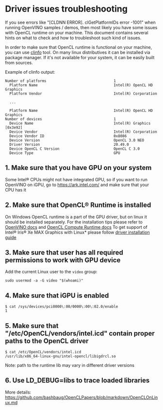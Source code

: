 # Driver issues troubleshooting

If you see errors like "[CLDNN ERROR]. clGetPlatformIDs error -1001" when running OpenVINO samples / demos, then most likely you have some issues with OpenCL runtime on your machine. This document contains several hints on what to check and how to troubleshoot such kind of issues.

In order to make sure that OpenCL runtime is functional on your machine, you can use [clinfo](https://github.com/Oblomov/clinfo) tool. On many linux distributives it can be installed via package manager. If it's not available for your system, it can be easily built from sources.

Example of clinfo output:
```
Number of platforms                               1
  Platform Name                                   Intel(R) OpenCL HD Graphics
  Platform Vendor                                 Intel(R) Corporation

  ...

  Platform Name                                   Intel(R) OpenCL HD Graphics
Number of devices                                 1
  Device Name                                     Intel(R) Graphics [0x3e92]
  Device Vendor                                   Intel(R) Corporation
  Device Vendor ID                                0x8086
  Device Version                                  OpenCL 3.0 NEO 
  Driver Version                                  20.49.0
  Device OpenCL C Version                         OpenCL C 3.0 
  Device Type                                     GPU
```
## 1. Make sure that you have GPU on your system
Some Intel® CPUs might not have integrated GPU, so if you want to run OpenVINO on iGPU, go to https://ark.intel.com/ and make sure that your CPU has it

## 2. Make sure that OpenCL® Runtime is installed
On Windows OpenCL runtime is a part of the GPU driver, but on linux it should be installed separately. For the installation tips please refer to [OpenVINO docs](https://docs.openvinotoolkit.org/latest/openvino_docs_install_guides_installing_openvino_linux.html) and [OpenCL Compute Runtime docs](https://github.com/intel/compute-runtime/blob/master/opencl/doc/DISTRIBUTIONS.md)
To get support of Intel® Iris® Xe MAX Graphics with Linux* please follow [driver installation guide](https://dgpu-docs.intel.com/devices/iris-xe-max-graphics/index.html)


## 3. Make sure that user has all required permissions to work with GPU device
Add the current Linux user to the `video` group:
```
sudo usermod -a -G video "$(whoami)"
```

## 4. Make sure that iGPU is enabled
```
$ cat /sys/devices/pci0000\:00/0000\:00\:02.0/enable
1
```

## 5. Make sure that "/etc/OpenCL/vendors/intel.icd" contain proper paths to the OpenCL driver
```
$ cat /etc/OpenCL/vendors/intel.icd 
/usr/lib/x86_64-linux-gnu/intel-opencl/libigdrcl.so
```
Note: path to the runtime lib may vary in different driver versions

## 6. Use LD_DEBUG=libs to trace loaded libraries
More details: https://github.com/bashbaug/OpenCLPapers/blob/markdown/OpenCLOnLinux.md







